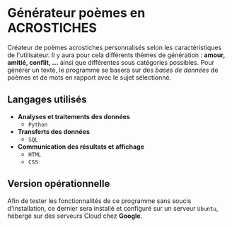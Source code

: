 # Générateur poèmes en ACROSTICHES

Créateur de poèmes acrostiches personnalisés selon les caractéristiques de l'utilisateur.
Il y aura pour cela différents thèmes de génération : **amour, amitié, conflit, …**
ainsi que différentes sous catégories possibles.
Pour générer un texte, le programme se basera sur des *bases de données* de poèmes et de mots en rapport avec le sujet sélectionné.

## Langages utilisés
* **Analyses et traitements des données**
  * <code>Python</code>
* **Transferts des données**
  * <code>SQL</code>
* **Communication des résultats et affichage**
  * <code>HTML</code>
  * <code>CSS</code>
  
## Version opérationnelle
Afin de tester les fonctionnalités de ce programme sans soucis d'installation, ce dernier sera installé et configuré sur un serveur <code>Ubuntu</code>, hébergé sur des serveurs Cloud chez **Google**.
